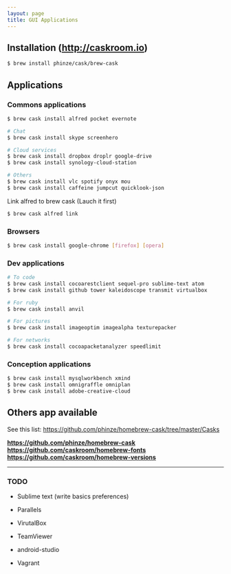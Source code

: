 ```yaml
---
layout: page
title: GUI Applications
---
```


## Installation (http://caskroom.io)

```bash
$ brew install phinze/cask/brew-cask
```

## Applications

### Commons applications

```bash
$ brew cask install alfred pocket evernote

# Chat
$ brew cask install skype screenhero

# Cloud services
$ brew cask install dropbox droplr google-drive
$ brew cask install synology-cloud-station

# Others
$ brew cask install vlc spotify onyx mou
$ brew cask install caffeine jumpcut quicklook-json
```

Link alfred to brew cask (Lauch it first)

```bash
$ brew cask alfred link
```


### Browsers

```bash
$ brew cask install google-chrome [firefox] [opera]
```


### Dev applications

```bash
# To code
$ brew cask install cocoarestclient sequel-pro sublime-text atom
$ brew cask install github tower kaleidoscope transmit virtualbox

# For ruby
$ brew cask install anvil

# For pictures
$ brew cask install imageoptim imagealpha texturepacker

# For networks
$ brew cask install cocoapacketanalyzer speedlimit
```


### Conception applications

```bash
$ brew cask install mysqlworkbench xmind
$ brew cask install omnigraffle omniplan
$ brew cask install adobe-creative-cloud
```

## Others app available

See this list: https://github.com/phinze/homebrew-cask/tree/master/Casks

**https://github.com/phinze/homebrew-cask**
**https://github.com/caskroom/homebrew-fonts**
**https://github.com/caskroom/homebrew-versions**

---

### TODO

- Sublime text (write basics preferences)


- Parallels
- VirutalBox

- TeamViewer

- android-studio

- Vagrant
